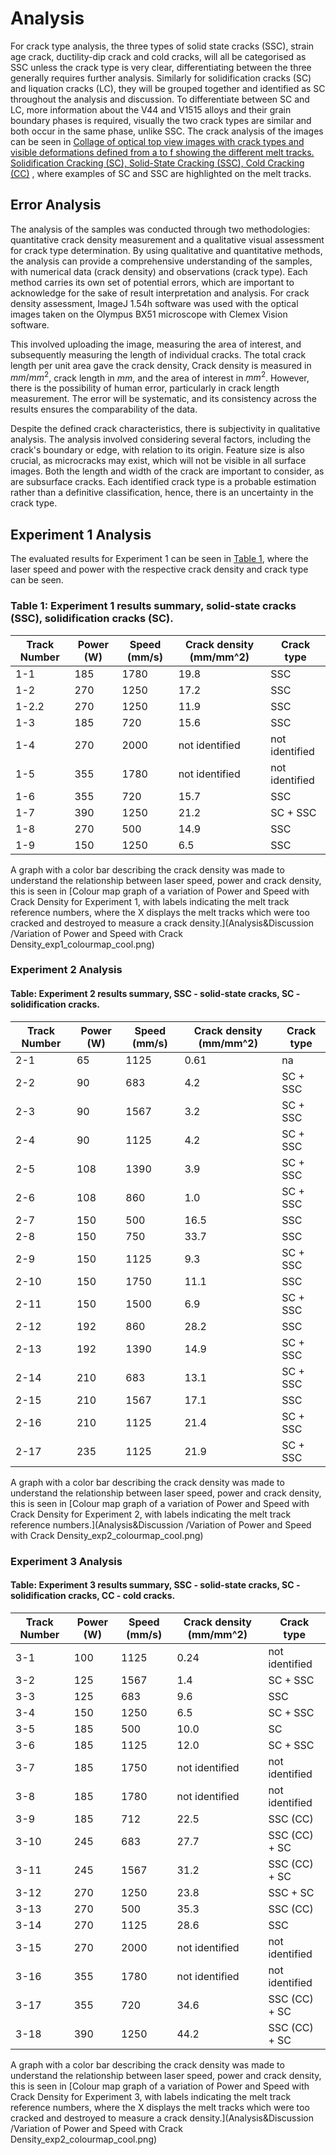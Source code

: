 # Analysis 
For crack type analysis, the three types of solid state cracks (SSC), strain age crack, ductility-dip crack and cold cracks, will all be categorised as SSC unless the crack type is very clear, differentiating between the three generally requires further analysis. Similarly for solidification cracks (SC) and liquation cracks (LC), they will be grouped together and identified as SC throughout the analysis and discussion. To differentiate between SC and LC, more information about the V44 and V1515 alloys and their grain boundary phases is required, visually the two crack types are similar and both occur in the same phase, unlike SSC. 
The crack analysis of the images can be seen in [Collage of optical top view images with crack types and visible deformations defined from a to f showing the different melt tracks. Solidification Cracking (SC), Solid-State Cracking (SSC), Cold Cracking (CC)](crack_type_collage.pdf)
, where examples of SC and SSC are highlighted on the melt tracks. 

## Error Analysis
The analysis of the samples was conducted through two methodologies: quantitative crack density measurement and a qualitative visual assessment for crack type determination. By using qualitative and quantitative methods, the analysis can provide a comprehensive understanding of the samples, with numerical data (crack density) and observations (crack type). Each method carries its own set of potential errors, which are important to acknowledge for the sake of result interpretation and analysis.
For crack density assessment, ImageJ 1.54h software was used with the optical images taken on the Olympus BX51 microscope with Clemex Vision software.

This involved uploading the image, measuring the area of interest, and subsequently measuring the length of individual cracks. 
The total crack length per unit area gave the crack density,
Crack density is measured in $mm/mm^2$, crack length in $mm$, and the area of interest in $mm^2$. 
However, there is the possibility of human error, particularly in crack length measurement. 
The error will be systematic, and its consistency across the results ensures the comparability of the data.

Despite the defined crack characteristics, there is subjectivity in qualitative analysis. The analysis involved considering several factors, including the crack's boundary or edge, with relation to its origin. Feature size is also crucial, as microcracks may exist, which will not be visible in all surface images. Both the length and width of the crack are important to consider, as are subsurface cracks. Each identified crack type is a probable estimation rather than a definitive classification, hence, there is an uncertainty in the crack type. 

## Experiment 1 Analysis

The evaluated results for Experiment 1 can be seen in [Table 1](#exp-1-results-table), where the laser speed and power with the respective crack density and crack type can be seen.

<!-- Experiment 1 V44 Alloy -->
### Table 1: Experiment 1 results summary, solid-state cracks (SSC), solidification cracks (SC).

| Track Number | Power (W) | Speed (mm/s) | Crack density (mm/mm^2) | Crack type   |
|--------------|-----------|--------------|--------------------------|--------------|
| 1-1          | 185       | 1780         | 19.8                     | SSC          |
| 1-2          | 270       | 1250         | 17.2                     | SSC          |
| 1-2.2        | 270       | 1250         | 11.9                     | SSC          |
| 1-3          | 185       | 720          | 15.6                     | SSC          |
| 1-4          | 270       | 2000         | not identified           | not identified |
| 1-5          | 355       | 1780         | not identified           | not identified |
| 1-6          | 355       | 720          | 15.7                     | SSC          |
| 1-7          | 390       | 1250         | 21.2                     | SC + SSC     |
| 1-8          | 270       | 500          | 14.9                     | SSC          |
| 1-9          | 150       | 1250         | 6.5                      | SSC          |


A graph with a color bar describing the crack density was made to understand the relationship between laser speed, power and crack density, this is seen in [Colour map graph of a variation of Power and Speed with Crack Density for Experiment 1, with labels indicating the melt track reference numbers, where the X displays the melt tracks which were too cracked and destroyed to measure a crack density.](Analysis&Discussion
/Variation of Power and Speed with Crack Density_exp1_colourmap_cool.png)

### Experiment 2 Analysis

<!-- Experiment 2 V44 Alloy -->
#### Table: Experiment 2 results summary, SSC - solid-state cracks, SC - solidification cracks.

| Track Number | Power (W) | Speed (mm/s) | Crack density (mm/mm^2) | Crack type    |
|--------------|-----------|--------------|--------------------------|---------------|
| 2-1          | 65        | 1125         | 0.61                     | na            |
| 2-2          | 90        | 683          | 4.2                      | SC + SSC      |
| 2-3          | 90        | 1567         | 3.2                      | SC + SSC      |
| 2-4          | 90        | 1125         | 4.2                      | SC + SSC      |
| 2-5          | 108       | 1390         | 3.9                      | SC + SSC      |
| 2-6          | 108       | 860          | 1.0                      | SC + SSC      |
| 2-7          | 150       | 500          | 16.5                     | SSC           |
| 2-8          | 150       | 750          | 33.7                     | SSC           |
| 2-9          | 150       | 1125         | 9.3                      | SC + SSC      |
| 2-10         | 150       | 1750         | 11.1                     | SSC           |
| 2-11         | 150       | 1500         | 6.9                      | SC + SSC      |
| 2-12         | 192       | 860          | 28.2                     | SSC           |
| 2-13         | 192       | 1390         | 14.9                     | SC + SSC      |
| 2-14         | 210       | 683          | 13.1                     | SC + SSC      |
| 2-15         | 210       | 1567         | 17.1                     | SSC           |
| 2-16         | 210       | 1125         | 21.4                     | SC + SSC      |
| 2-17         | 235       | 1125         | 21.9                     | SC + SSC      |

A graph with a color bar describing the crack density was made to understand the relationship between laser speed, power and crack density, this is seen in [Colour map graph of a variation of Power and Speed with Crack Density for Experiment 2, with labels indicating the melt track reference numbers.](Analysis&Discussion
/Variation of Power and Speed with Crack Density_exp2_colourmap_cool.png)

### Experiment 3 Analysis

#### Table: Experiment 3 results summary, SSC - solid-state cracks, SC - solidification cracks, CC - cold cracks.

| Track Number | Power (W) | Speed (mm/s) | Crack density (mm/mm^2) | Crack type           |
|--------------|-----------|--------------|--------------------------|----------------------|
| 3-1          | 100       | 1125         | 0.24                     | not identified       |
| 3-2          | 125       | 1567         | 1.4                      | SC + SSC             |
| 3-3          | 125       | 683          | 9.6                      | SSC                  |
| 3-4          | 150       | 1250         | 6.5                      | SC + SSC             |
| 3-5          | 185       | 500          | 10.0                     | SC                   |
| 3-6          | 185       | 1125         | 12.0                     | SC + SSC             |
| 3-7          | 185       | 1750         | not identified           | not identified       |
| 3-8          | 185       | 1780         | not identified           | not identified       |
| 3-9          | 185       | 712          | 22.5                     | SSC (CC)             |
| 3-10         | 245       | 683          | 27.7                     | SSC (CC) + SC        |
| 3-11         | 245       | 1567         | 31.2                     | SSC (CC) + SC        |
| 3-12         | 270       | 1250         | 23.8                     | SSC + SC             |
| 3-13         | 270       | 500          | 35.3                     | SSC (CC)             |
| 3-14         | 270       | 1125         | 28.6                     | SSC                  |
| 3-15         | 270       | 2000         | not identified           | not identified       |
| 3-16         | 355       | 1780         | not identified           | not identified       |
| 3-17         | 355       | 720          | 34.6                     | SSC (CC) + SC        |
| 3-18         | 390       | 1250         | 44.2                     | SSC (CC) + SC        |

A graph with a color bar describing the crack density was made to understand the relationship between laser speed, power and crack density, this is seen in [Colour map graph of a variation of Power and Speed with Crack Density for Experiment 3, with labels indicating the melt track reference numbers, where the X displays the melt tracks which were too cracked and destroyed to measure a crack density.](Analysis&Discussion
/Variation of Power and Speed with Crack Density_exp2_colourmap_cool.png)

